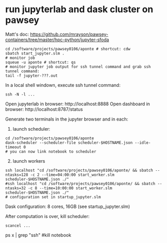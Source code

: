 # run jupyterlab and dask cluster on pawsey

Matt's doc: https://github.com/mrayson/pawsey-containers/tree/master/hpc-python/jupyter-sfoda

```
cd /software/projects/pawsey0106/aponte # shortcut: cdw
sbatch start_jupyter.slm .
# monitor job
squeue -u aponte # shortcut: qs
# monitor jupyter job output for ssh tunnel command and grab ssh tunnel command:
tail -f jupyter-???.out
```

In a local shell windown, execute ssh tunnel command:

```
ssh -N -l ...
```

Open jupyterlab in browser: http://localhost:8888
Open dashboard in browser: http://localhost:8787/status

Generate two terminals in the jupyter browser and in each:
1. launch scheduler:
```
cd /software/projects/pawsey0106/aponte
dask-scheduler --scheduler-file scheduler-$HOSTNAME.json --idle-timeout 0
# you can now link notebook to scheduler
```
2. launch workers
```
ssh localhost "cd /software/projects/pawsey0106/aponte/ && sbatch --ntasks=128 -c 2 --time=04:00:00 start_worker.slm scheduler-$HOSTNAME.json ./"
#ssh localhost "cd /software/projects/pawsey0106/aponte/ && sbatch --ntasks=32 -c 8 --time=10:00:00 start_worker.slm scheduler-$HOSTNAME.json ./"
# configuration set in startup_jupyter.slm
```

Dask configuration: 8 cores, 16GB (see startup_jupyter.slm)


After computation is over, kill scheduler:
```
scancel ...
```

ps x | grep "ssh"
#kill notebook
